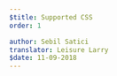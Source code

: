 ```yaml
---
$title: Supported CSS
order: 1

author: Sebil Satici
translator: Leisure Larry
$date: 11-09-2018
---
```

